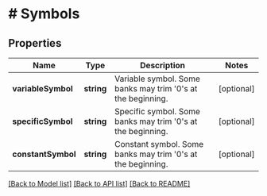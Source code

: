 # # Symbols

## Properties

Name | Type | Description | Notes
------------ | ------------- | ------------- | -------------
**variableSymbol** | **string** | Variable symbol. Some banks may trim &#39;0&#39;s at the beginning. | [optional]
**specificSymbol** | **string** | Specific symbol. Some banks may trim &#39;0&#39;s at the beginning. | [optional]
**constantSymbol** | **string** | Constant symbol. Some banks may trim &#39;0&#39;s at the beginning. | [optional]

[[Back to Model list]](../../README.md#models) [[Back to API list]](../../README.md#endpoints) [[Back to README]](../../README.md)
